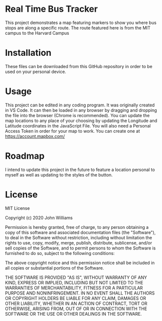 # Real Time Bus Tracker
This project demonstrates a map featuring markers to show you where bus stops are along a specific route.  The route featured here is from the MIT campus to the Harvard Campus

# Installation
These files can be downloaded from this GitHub repository in order to be used on your personal device.

# Usage
This project can be edited in any coding program.  It was originally created in VS Code.  It can then be loaded in any browser by dragging and dropping the file into the browser (Chrome is recommended).  You can update the map locations to any place of your choosing by updating the Longitude and Latitude coordinates in the JavaScript File.  You will also need a Personal Access Token in order for your map to work.  You can create one at https://account.mapbox.com/

# Roadmap
I intend to update this project in the future to feature a location personal to myself as well as updating to the styles of the button.

# License
MIT License

Copyright (c) 2020 John Williams

Permission is hereby granted, free of charge, to any person obtaining a copy of this software and associated documentation files (the "Software"), to deal in the Software without restriction, including without limitation the rights to use, copy, modify, merge, publish, distribute, sublicense, and/or sell copies of the Software, and to permit persons to whom the Software is furnished to do so, subject to the following conditions:

The above copyright notice and this permission notice shall be included in all copies or substantial portions of the Software.

THE SOFTWARE IS PROVIDED "AS IS", WITHOUT WARRANTY OF ANY KIND, EXPRESS OR IMPLIED, INCLUDING BUT NOT LIMITED TO THE WARRANTIES OF MERCHANTABILITY, FITNESS FOR A PARTICULAR PURPOSE AND NONINFRINGEMENT. IN NO EVENT SHALL THE AUTHORS OR COPYRIGHT HOLDERS BE LIABLE FOR ANY CLAIM, DAMAGES OR OTHER LIABILITY, WHETHER IN AN ACTION OF CONTRACT, TORT OR OTHERWISE, ARISING FROM, OUT OF OR IN CONNECTION WITH THE SOFTWARE OR THE USE OR OTHER DEALINGS IN THE SOFTWARE.
